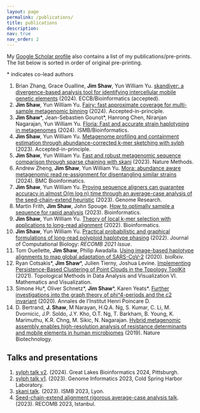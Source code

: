 ```yaml
---
layout: page
permalink: /publications/
title: publications
description: 
nav: true
nav_order: 2
---
```



My [Google Scholar profile](https://scholar.google.com/citations?user=hNAwGS8AAAAJ&hl=en) also contains a list of my publications/pre-prints. The list below is sorted in order of original pre-printing.

\* indicates co-lead authors

1. Brian Zhang, Grace Oualline, **Jim Shaw**, Yun William Yu. [skandiver: a divergence-based analysis tool for identifying intercellular mobile genetic elements](https://arxiv.org/abs/2406.12064) (2024). ECCB/Bioinformatics (accepted). 
1. **Jim Shaw**, Yun William Yu. [Fairy: fast approximate coverage for multi-sample metagenomic binning](https://www.biorxiv.org/content/10.1101/2024.04.23.590803v1) (2024). Accepted-in-principle. 
1. **Jim Shaw**\*, Jean-Sebastien Gounot\*, Hanrong Chen, Niranjan Nagarajan, Yun William Yu. [Floria: Fast and accurate strain haplotyping in metagenomes](https://doi.org/10.1093/bioinformatics/btae252) (2024). ISMB/Bioinformatics.
2. **Jim Shaw**, Yun William Yu. [Metagenome profiling and containment estimation through abundance-corrected k-mer sketching with sylph](https://www.biorxiv.org/content/10.1101/2023.11.20.567879v1) (2023). Accepted-in-principle.
3. **Jim Shaw**, Yun William Yu. [Fast and robust metagenomic sequence comparison through sparse chaining with skani](https://doi.org/10.1038/s41592-023-02018-3) (2023). Nature Methods.
4. Andrew Zheng, **Jim Shaw**, Yun William Yu. [Mora: abundance aware metagenomic read re-assignment for disentangling similar strains](https://doi.org/10.1186/s12859-024-05768-9) (2024). BMC Bioinformatics. 
5. **Jim Shaw**, Yun William Yu. [Proving sequence aligners can guarantee accuracy in almost O(m log n) time through an average-case analysis of the seed-chain-extend heuristic](https://genome.cshlp.org/content/early/2023/03/29/gr.277637.122.abstract) (2023). Genome Research.  
6. Martin Frith, **Jim Shaw**, John Spouge. [How to optimally sample a sequence for rapid analysis](https://doi.org/10.1093/bioinformatics/btad057) (2023). Bioinformatics.  
7. **Jim Shaw**, Yun William Yu. [Theory of local k-mer selection with applications to long-read alignment](https://academic.oup.com/bioinformatics/advance-article/doi/10.1093/bioinformatics/btab790/6432031) (2022). Bioinformatics.  
8. **Jim Shaw**, Yun William Yu. [Practical probabilistic and graphical formulations of long-read polyploid haplotype phasing](https://doi.org/10.1089/cmb.2021.0436) (2022). Journal of Computational Biology: *RECOMB 2021 Issue*.
9. Tom Ouellette, **Jim Shaw**, Philip Awadalla. [Using image-based haplotype alignments to map global adaptation of SARS-CoV-2](https://www.biorxiv.org/content/10.1101/2021.01.13.426571v1.abstract) (2020). bioRxiv.
10. Ryan Cotsakis\*, **Jim Shaw**\*, Julien Tierny, Joshua Levine. [Implementing Persistence-Based Clustering of Point Clouds in the Topology ToolKit](https://doi.org/10.1007/978-3-030-83500-2_17) (2021). Topological Methods in Data Analysis and Visualization VI. Mathematics and Visualization.
11. Simone Hu\*, Oliver Schnetz\*, **Jim Shaw**\*, Karen Yeats\*. [Further investigations into the graph theory of phi^4-periods and the c2 invariant](https://doi.org/10.4171/aihpd/123) (2020). Annales de l'Institut Henri Poincare D.
12. D. Bertrand, **J. Shaw**, M Narayan, H.Q.A. Ng, S. Kumar, C. Li, M. Dvornicic, J.P. Soldo, J.Y. Kho, O.T. Ng, T. Barkham, B. Young, K. Marimuthu, K.R. Chng, M. Sikic, N. Nagarajan. [Hybrid metagenomic assembly enables high-resolution analysis of resistance determinants and mobile elements in human microbiomes](https://www.nature.com/articles/s41587-019-0191-2) (2019). Nature Biotechnology.

## Talks and presentations

1. [sylph talk v2](https://github.com/jim-shaw-bluenote/jim-shaw-bluenote.github.io/blob/master/jims_assets/GLBIO-TalkJimShaw.pdf). (2024). Great Lakes Bioinformatics 2024, Pittsburgh.
2. [sylph talk v1](https://github.com/jim-shaw-bluenote/jim-shaw-bluenote.github.io/blob/master/jims_assets/sylph_talk.pdf). (2023). Genome Informatics 2023, Cold Spring Harbor Laboratory.
3. [skani talk](https://github.com/jim-shaw-bluenote/jim-shaw-bluenote.github.io/blob/master/jims_assets/2023ISMB_SKANI_TALK.pdf). (2023). ISMB 2023, Lyon.
4. [Seed-chain-extend alignment rigorous average-case analysis talk](https://github.com/jim-shaw-bluenote/jim-shaw-bluenote.github.io/blob/master/jims_assets/recomb2023_talk.pdf). (2023). RECOMB 2023, Istanbul.


